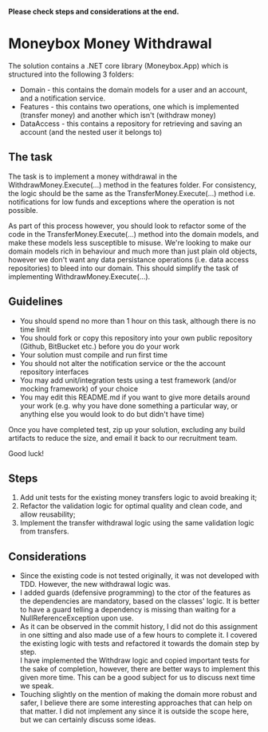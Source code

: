 **Please check steps and considerations at the end.**

# Moneybox Money Withdrawal

The solution contains a .NET core library (Moneybox.App) which is structured into the following 3 folders:

* Domain - this contains the domain models for a user and an account, and a notification service.
* Features - this contains two operations, one which is implemented (transfer money) and another which isn't (withdraw
  money)
* DataAccess - this contains a repository for retrieving and saving an account (and the nested user it belongs to)

## The task

The task is to implement a money withdrawal in the WithdrawMoney.Execute(...) method in the features folder. For
consistency, the logic should be the same as the TransferMoney.Execute(...) method i.e. notifications for low funds and
exceptions where the operation is not possible.

As part of this process however, you should look to refactor some of the code in the TransferMoney.Execute(...) method
into the domain models, and make these models less susceptible to misuse. We're looking to make our domain models rich
in behaviour and much more than just plain old objects, however we don't want any data persistance operations (i.e. data
access repositories) to bleed into our domain. This should simplify the task of implementing WithdrawMoney.Execute(...).

## Guidelines

* You should spend no more than 1 hour on this task, although there is no time limit
* You should fork or copy this repository into your own public repository (Github, BitBucket etc.) before you do your
  work
* Your solution must compile and run first time
* You should not alter the notification service or the the account repository interfaces
* You may add unit/integration tests using a test framework (and/or mocking framework) of your choice
* You may edit this README.md if you want to give more details around your work (e.g. why you have done something a
  particular way, or anything else you would look to do but didn't have time)

Once you have completed test, zip up your solution, excluding any build artifacts to reduce the size, and email it back
to our recruitment team.

Good luck!

## Steps

1. Add unit tests for the existing money transfers logic to avoid breaking it;
2. Refactor the validation logic for optimal quality and clean code, and allow reusability;
3. Implement the transfer withdrawal logic using the same validation logic from transfers.

## Considerations

- Since the existing code is not tested originally, it was not developed with TDD. However, the new withdrawal logic
  was.
- I added guards (defensive programming) to the ctor of the features as the dependencies are mandatory, based on the
  classes' logic. It is better to have a guard telling a dependency is missing than waiting for a NullReferenceException
  upon use.
- As it can be observed in the commit history, I did not do this assignment in one sitting and also made use of a few
  hours to complete it. I covered the existing logic with tests and refactored it towards the domain step by step.  
  I have implemented the Withdraw logic and copied important tests for the sake of completion, however, there are better
  ways to implement this given more time. This can be a good subject for us to discuss next time we speak.
- Touching slightly on the mention of making the domain more robust and safer, I believe there are some interesting
  approaches that can help on that matter. I did not implement any since it is outside the scope here, but we can
  certainly discuss some ideas.
